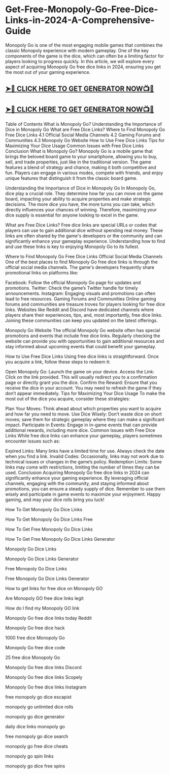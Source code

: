 # Get-Free-Monopoly-Go-Free-Dice-Links-in-2024-A-Comprehensive-Guide

Monopoly Go is one of the most engaging mobile games that combines the classic Monopoly experience with modern gameplay. One of the key components of the game is the dice, which can often be a limiting factor for players looking to progress quickly. In this article, we will explore every aspect of acquiring Monopoly Go free dice links in 2024, ensuring you get the most out of your gaming experience.

## **[➤🔴 CLICK HERE TO GET GENERATOR NOW📺📱](https://cutt.ly/CexaBDV7)** 

## **[➤🔴 CLICK HERE TO GET GENERATOR NOW📺📱](https://cutt.ly/CexaBDV7)** 

Table of Contents What is Monopoly Go? Understanding the Importance of Dice in Monopoly Go What are Free Dice Links? Where to Find Monopoly Go Free Dice Links 4.1 Official Social Media Channels 4.2 Gaming Forums and Communities 4.3 Monopoly Go Website How to Use Free Dice Links Tips for Maximizing Your Dice Usage Common Issues with Free Dice Links Conclusion What is Monopoly Go? Monopoly Go is a mobile game that brings the beloved board game to your smartphone, allowing you to buy, sell, and trade properties, just like in the traditional version. The game features a blend of strategy and chance, making it both competitive and fun. Players can engage in various modes, compete with friends, and enjoy unique features that distinguish it from the classic board game.

Understanding the Importance of Dice in Monopoly Go In Monopoly Go, dice play a crucial role. They determine how far you can move on the game board, impacting your ability to acquire properties and make strategic decisions. The more dice you have, the more turns you can take, which directly influences your chances of winning. Therefore, maximizing your dice supply is essential for anyone looking to excel in the game.

What are Free Dice Links? Free dice links are special URLs or codes that players can use to gain additional dice without spending real money. These links are often shared by the game's developers or the community and can significantly enhance your gameplay experience. Understanding how to find and use these links is key to enjoying Monopoly Go to its fullest.

Where to Find Monopoly Go Free Dice Links Official Social Media Channels One of the best places to find Monopoly Go free dice links is through the official social media channels. The game's developers frequently share promotional links on platforms like:

Facebook: Follow the official Monopoly Go page for updates and promotions. Twitter: Check the game’s Twitter handle for timely announcements. Instagram: Engaging visuals and promotions can often lead to free resources. Gaming Forums and Communities Online gaming forums and communities are treasure troves for players looking for free dice links. Websites like Reddit and Discord have dedicated channels where players share their experiences, tips, and, most importantly, free dice links. Joining these communities can keep you updated on the latest offerings.

Monopoly Go Website The official Monopoly Go website often has special promotions and events that include free dice links. Regularly checking the website can provide you with opportunities to gain additional resources and stay informed about upcoming events that could benefit your gameplay.

How to Use Free Dice Links Using free dice links is straightforward. Once you acquire a link, follow these steps to redeem it:

Open Monopoly Go: Launch the game on your device. Access the Link: Click on the link provided. This will usually redirect you to a confirmation page or directly grant you the dice. Confirm the Reward: Ensure that you receive the dice in your account. You may need to refresh the game if they don’t appear immediately. Tips for Maximizing Your Dice Usage To make the most out of the dice you acquire, consider these strategies:

Plan Your Moves: Think ahead about which properties you want to acquire and how far you need to move. Use Dice Wisely: Don’t waste dice on short moves; save them for strategic gameplay where they can make a significant impact. Participate in Events: Engage in in-game events that can provide additional rewards, including more dice. Common Issues with Free Dice Links While free dice links can enhance your gameplay, players sometimes encounter issues such as:

Expired Links: Many links have a limited time for use. Always check the date when you find a link. Invalid Codes: Occasionally, links may not work due to technical issues or changes in the game’s policy. Redemption Limits: Some links may come with restrictions, limiting the number of times they can be used. Conclusion Acquiring Monopoly Go free dice links in 2024 can significantly enhance your gaming experience. By leveraging official channels, engaging with the community, and staying informed about promotions, you can ensure a steady supply of dice. Remember to use them wisely and participate in game events to maximize your enjoyment. Happy gaming, and may your dice rolls bring you luck!

How To Get Monopoly Go Dice Links

How To Get Monopoly Go Dice Links Free

How To Get Free Monopoly Go Dice Links

How To Get Free Monopoly Go Dice Links Generator

Monopoly Go Dice Links

Monopoly Go Dice Links Generator

Free Monopoly Go Dice Links

Free Monopoly Go Dice Links Generator

How to get links for free dice on Monopoly GO

Are Monopoly GO free dice links legit

How do I find my Monopoly GO link

Monopoly Go free dice links today Reddit

Monopoly Go free dice hack

1000 free dice Monopoly Go

Monopoly Go free dice code

25 free dice Monopoly Go

Monopoly Go free dice links Discord

Monopoly Go free dice links Scopely

Monopoly Go free dice links Instagram

free monopoly go dice escapist

monopoly go unlimited dice rolls

monopoly go dice generator

daily dice links monopoly go

free monopoly go dice search

monopoly go free dice cheats

monopoly go spin links

monopoly go dice free spins
